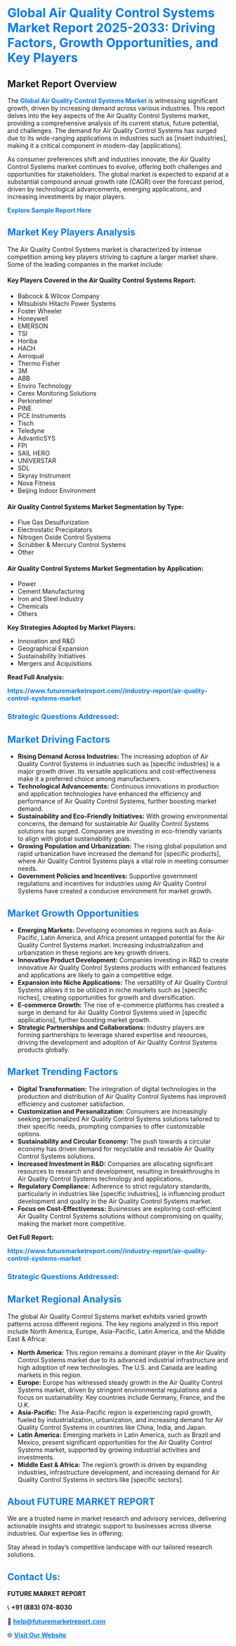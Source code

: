 <h1 style="color: #007BFF;">Global Air Quality Control Systems Market Report 2025-2033: Driving Factors, Growth Opportunities, and Key Players</h1>

<section id="overview">
<h2>Market Report Overview</h2>
<p>The <a href="https://www.futuremarketreport.com//industry-report/air-quality-control-systems-market" style="color: #007BFF; text-decoration: none;"><strong>Global Air Quality Control Systems Market</strong></a> is witnessing significant growth, driven by increasing demand across various industries. This report delves into the key aspects of the Air Quality Control Systems market, providing a comprehensive analysis of its current status, future potential, and challenges. The demand for Air Quality Control Systems has surged due to its wide-ranging applications in industries such as [insert industries], making it a critical component in modern-day [applications].</p>
<p>As consumer preferences shift and industries innovate, the Air Quality Control Systems market continues to evolve, offering both challenges and opportunities for stakeholders. The global market is expected to expand at a substantial compound annual growth rate (CAGR) over the forecast period, driven by technological advancements, emerging applications, and increasing investments by major players.</p>
</section>

<section id="overview">
<p><a href="https://www.futuremarketreport.com//request-sample/reportId=89078" style="color: #007BFF; text-decoration: none;"><strong>Explore Sample Report Here</strong></a></p>
</section>

<section id="key-players">
<h2 style="color: #007BFF;">Market Key Players Analysis</h2>
<p>The Air Quality Control Systems market is characterized by intense competition among key players striving to capture a larger market share. Some of the leading companies in the market include:</p>
<h4>Key Players Covered in the Air Quality Control Systems Report:</h4>
<ul><li>Babcock &amp; Wilcox Company</li><li>Mitsubishi Hitachi Power Systems</li><li>Foster Wheeler</li><li>Honeywell</li><li>EMERSON</li><li>TSI</li><li>Horiba</li><li>HACH</li><li>Aeroqual</li><li>Thermo Fisher</li><li>3M</li><li>ABB</li><li>Enviro Technology</li><li>Cerex Monitoring Solutions</li><li>Perkinelmer</li><li>PINE</li><li>PCE Instruments</li><li>Tisch</li><li>Teledyne</li><li>AdvanticSYS</li><li>FPI</li><li>SAIL HERO</li><li>UNIVERSTAR</li><li>SDL</li><li>Skyray Instrument</li><li>Nova Fitness</li><li>Beijing Indoor Environment</li></ul>
<h4>Air Quality Control Systems Market Segmentation by Type:</h4>
<ul><li>Flue Gas Desulfurization</li><li>Electrostatic Precipitators</li><li>Nitrogen Oxide Control Systems</li><li>Scrubber &amp; Mercury Control Systems</li><li>Other</li></ul>

<h4>Air Quality Control Systems Market Segmentation by Application:</h4>
<ul><li>Power</li><li>Cement Manufacturing</li><li>Iron and Steel Industry</li><li>Chemicals</li><li>Others</li></ul>
<p><strong>Key Strategies Adopted by Market Players:</strong></p>
<ul>
<li>Innovation and R&D</li>
<li>Geographical Expansion</li>
<li>Sustainability Initiatives</li>
<li>Mergers and Acquisitions</li>
</ul>
</section>

<section>
<p><strong>Read Full Analysis: </strong></p><a href="https://www.futuremarketreport.com//industry-report/air-quality-control-systems-market" style="color: #007BFF; text-decoration: none;"><strong>https://www.futuremarketreport.com//industry-report/air-quality-control-systems-market</strong></a>
<h3 style="color: #007BFF;">Strategic Questions Addressed:</h3>
</section>

<section id="driving-factors">
<h2 style="color: #007BFF;">Market Driving Factors</h2>
<ul>
<li><strong>Rising Demand Across Industries:</strong> The increasing adoption of Air Quality Control Systems in industries such as [specific industries] is a major growth driver. Its versatile applications and cost-effectiveness make it a preferred choice among manufacturers.</li>
<li><strong>Technological Advancements:</strong> Continuous innovations in production and application technologies have enhanced the efficiency and performance of Air Quality Control Systems, further boosting market demand.</li>
<li><strong>Sustainability and Eco-Friendly Initiatives:</strong> With growing environmental concerns, the demand for sustainable Air Quality Control Systems solutions has surged. Companies are investing in eco-friendly variants to align with global sustainability goals.</li>
<li><strong>Growing Population and Urbanization:</strong> The rising global population and rapid urbanization have increased the demand for [specific products], where Air Quality Control Systems plays a vital role in meeting consumer needs.</li>
<li><strong>Government Policies and Incentives:</strong> Supportive government regulations and incentives for industries using Air Quality Control Systems have created a conducive environment for market growth.</li>
</ul>
</section>

<section id="growth-opportunities">
<h2 style="color: #007BFF;">Market Growth Opportunities</h2>
<ul>
<li><strong>Emerging Markets:</strong> Developing economies in regions such as Asia-Pacific, Latin America, and Africa present untapped potential for the Air Quality Control Systems market. Increasing industrialization and urbanization in these regions are key growth drivers.</li>
<li><strong>Innovative Product Development:</strong> Companies investing in R&D to create innovative Air Quality Control Systems products with enhanced features and applications are likely to gain a competitive edge.</li>
<li><strong>Expansion into Niche Applications:</strong> The versatility of Air Quality Control Systems allows it to be utilized in niche markets such as [specific niches], creating opportunities for growth and diversification.</li>
<li><strong>E-commerce Growth:</strong> The rise of e-commerce platforms has created a surge in demand for Air Quality Control Systems used in [specific applications], further boosting market growth.</li>
<li><strong>Strategic Partnerships and Collaborations:</strong> Industry players are forming partnerships to leverage shared expertise and resources, driving the development and adoption of Air Quality Control Systems products globally.</li>
</ul>
</section>

<section id="trending-factors">
<h2 style="color: #007BFF;">Market Trending Factors</h2>
<ul>
<li><strong>Digital Transformation:</strong> The integration of digital technologies in the production and distribution of Air Quality Control Systems has improved efficiency and customer satisfaction.</li>
<li><strong>Customization and Personalization:</strong> Consumers are increasingly seeking personalized Air Quality Control Systems solutions tailored to their specific needs, prompting companies to offer customizable options.</li>
<li><strong>Sustainability and Circular Economy:</strong> The push towards a circular economy has driven demand for recyclable and reusable Air Quality Control Systems solutions.</li>
<li><strong>Increased Investment in R&D:</strong> Companies are allocating significant resources to research and development, resulting in breakthroughs in Air Quality Control Systems technology and applications.</li>
<li><strong>Regulatory Compliance:</strong> Adherence to strict regulatory standards, particularly in industries like [specific industries], is influencing product development and quality in the Air Quality Control Systems market.</li>
<li><strong>Focus on Cost-Effectiveness:</strong> Businesses are exploring cost-efficient Air Quality Control Systems solutions without compromising on quality, making the market more competitive.</li>
</ul>
</section>

<section>
<p><strong>Get Full Report: </strong></p><a href="https://www.futuremarketreport.com//industry-report/air-quality-control-systems-market" style="color: #007BFF; text-decoration: none;"><strong>https://www.futuremarketreport.com//industry-report/air-quality-control-systems-market</strong></a>
<h3 style="color: #007BFF;">Strategic Questions Addressed:</h3>
</section>


<section id="regional-analysis">
<h2 style="color: #007BFF;">Market Regional Analysis</h2>
<p>The global Air Quality Control Systems market exhibits varied growth patterns across different regions. The key regions analyzed in this report include North America, Europe, Asia-Pacific, Latin America, and the Middle East & Africa:</p>
<ul>
<li><strong>North America:</strong> This region remains a dominant player in the Air Quality Control Systems market due to its advanced industrial infrastructure and high adoption of new technologies. The U.S. and Canada are leading markets in this region.</li>
<li><strong>Europe:</strong> Europe has witnessed steady growth in the Air Quality Control Systems market, driven by stringent environmental regulations and a focus on sustainability. Key countries include Germany, France, and the U.K.</li>
<li><strong>Asia-Pacific:</strong> The Asia-Pacific region is experiencing rapid growth, fueled by industrialization, urbanization, and increasing demand for Air Quality Control Systems in countries like China, India, and Japan.</li>
<li><strong>Latin America:</strong> Emerging markets in Latin America, such as Brazil and Mexico, present significant opportunities for the Air Quality Control Systems market, supported by growing industrial activities and investments.</li>
<li><strong>Middle East & Africa:</strong> The region’s growth is driven by expanding industries, infrastructure development, and increasing demand for Air Quality Control Systems in sectors like [specific sectors].</li>
</ul>
</section>

<footer>
<h2 style="color: #007BFF;">About FUTURE MARKET REPORT</h2>
<p>We are a trusted name in market research and advisory services, delivering actionable insights and strategic support to businesses across diverse industries. Our expertise lies in offering:</p>

<p>Stay ahead in today’s competitive landscape with our tailored research solutions.</p>

<h2 style="color: #007BFF;">Contact Us:</h2>
<p><strong>FUTURE MARKET REPORT</strong></p>
<p>📞 <strong>+91 (883) 074-8030</strong></p>
<p>📧 <strong><a href="mailto:help@futuremarketreport.com" style="color: #007BFF;">help@futuremarketreport.com</a></strong></p>
<p>🌐 <strong><a href="https://www.futuremarketreport.com/" style="color: #007BFF;">Visit Our Website</a></strong></p>
</footer>